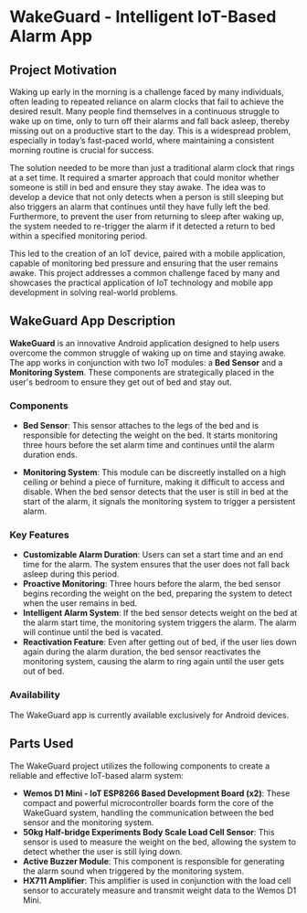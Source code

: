 
# WakeGuard - Intelligent IoT-Based Alarm App

## Project Motivation

Waking up early in the morning is a challenge faced by many individuals, often leading to repeated reliance on alarm clocks that fail to achieve the desired result. Many people find themselves in a continuous struggle to wake up on time, only to turn off their alarms and fall back asleep, thereby missing out on a productive start to the day. This is a widespread problem, especially in today’s fast-paced world, where maintaining a consistent morning routine is crucial for success.

The solution needed to be more than just a traditional alarm clock that rings at a set time. It required a smarter approach that could monitor whether someone is still in bed and ensure they stay awake. The idea was to develop a device that not only detects when a person is still sleeping but also triggers an alarm that continues until they have fully left the bed. Furthermore, to prevent the user from returning to sleep after waking up, the system needed to re-trigger the alarm if it detected a return to bed within a specified monitoring period.

This led to the creation of an IoT device, paired with a mobile application, capable of monitoring bed pressure and ensuring that the user remains awake. This project addresses a common challenge faced by many and showcases the practical application of IoT technology and mobile app development in solving real-world problems.

## WakeGuard App Description

**WakeGuard** is an innovative Android application designed to help users overcome the common struggle of waking up on time and staying awake. The app works in conjunction with two IoT modules: a **Bed Sensor** and a **Monitoring System**. These components are strategically placed in the user's bedroom to ensure they get out of bed and stay out.

### Components

- **Bed Sensor**: This sensor attaches to the legs of the bed and is responsible for detecting the weight on the bed. It starts monitoring three hours before the set alarm time and continues until the alarm duration ends.

- **Monitoring System**: This module can be discreetly installed on a high ceiling or behind a piece of furniture, making it difficult to access and disable. When the bed sensor detects that the user is still in bed at the start of the alarm, it signals the monitoring system to trigger a persistent alarm.

### Key Features

- **Customizable Alarm Duration**: Users can set a start time and an end time for the alarm. The system ensures that the user does not fall back asleep during this period.
- **Proactive Monitoring**: Three hours before the alarm, the bed sensor begins recording the weight on the bed, preparing the system to detect when the user remains in bed.
- **Intelligent Alarm System**: If the bed sensor detects weight on the bed at the alarm start time, the monitoring system triggers the alarm. The alarm will continue until the bed is vacated.
- **Reactivation Feature**: Even after getting out of bed, if the user lies down again during the alarm duration, the bed sensor reactivates the monitoring system, causing the alarm to ring again until the user gets out of bed.

### Availability

The WakeGuard app is currently available exclusively for Android devices.

## Parts Used

The WakeGuard project utilizes the following components to create a reliable and effective IoT-based alarm system:

- **Wemos D1 Mini - IoT ESP8266 Based Development Board (x2)**: These compact and powerful microcontroller boards form the core of the WakeGuard system, handling the communication between the bed sensor and the monitoring system.
- **50kg Half-bridge Experiments Body Scale Load Cell Sensor**: This sensor is used to measure the weight on the bed, allowing the system to detect whether the user is still lying down.
- **Active Buzzer Module**: This component is responsible for generating the alarm sound when triggered by the monitoring system.
- **HX711 Amplifier**: This amplifier is used in conjunction with the load cell sensor to accurately measure and transmit weight data to the Wemos D1 Mini.


